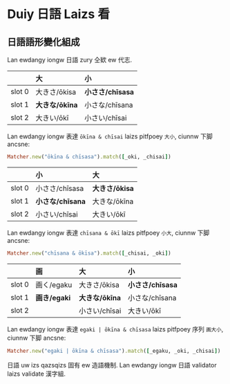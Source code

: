 # Duiy 日語 Laizs 看

## 日語語形變化組成

Lan ewdangy iongw 日語 zury 仝欵 ew 代志.

| | 大 | 小 |
| :--- | :--- | :--- |
| slot 0 | 大きさ/ōkisa | **小ささ/chīsasa** |
| slot 1 | **大きな/ōkīna** | 小さな/chīsana |
| slot 2 | 大きい/ōkī | 小さい/chīsai |

Lan ewdangy iongw 表達 `ōkīna & chīsai` laizs pitfpoey `大小`, ciunnw 下脚 ancsne:

```ruby
Matcher.new("ōkīna & chīsasa").match([_oki, _chisai])
```

| | 小 | 大 |
| :--- | :--- | :--- |
| slot 0 | 小ささ/chīsasa | **大きさ/ōkisa** |
| slot 1 | **小さな/chīsana** | 大きな/ōkīna |
| slot 2 | 小さい/chīsai | 大きい/ōkī |

Lan ewdangy iongw 表達 `chīsana & ōkī` laizs pitfpoey `小大`, ciunnw 下脚 ancsne:

```ruby
Matcher.new("chīsana & ōkīsa").match([_chisai, _oki])
```

| | 画 | 大 | 小 |
| :--- | :--- | :--- | :--- |
| slot 0 | 画く/egaku | 大きさ/ōkisa | **小ささ/chīsasa** |
| slot 1 | **画き/egaki** | **大きな/ōkīna** | 小さな/chīsana |
| slot 2 | | 小さい/chīsai | 大きい/ōkī |

Lan ewdangy iongw 表達 `egaki | ōkīna & chīsasa` laizs pitfpoey 序列 `画大小`, ciunnw 下脚 ancsne:

```ruby
Matcher.new("egaki | ōkīna & chīsasa").match([_egaku, _oki, _chisai])
```

日語 uw izs qazsqizs 固有 ew 造語機制. Lan ewdangy iongw 日語 validator laizs validate 漢字組.
